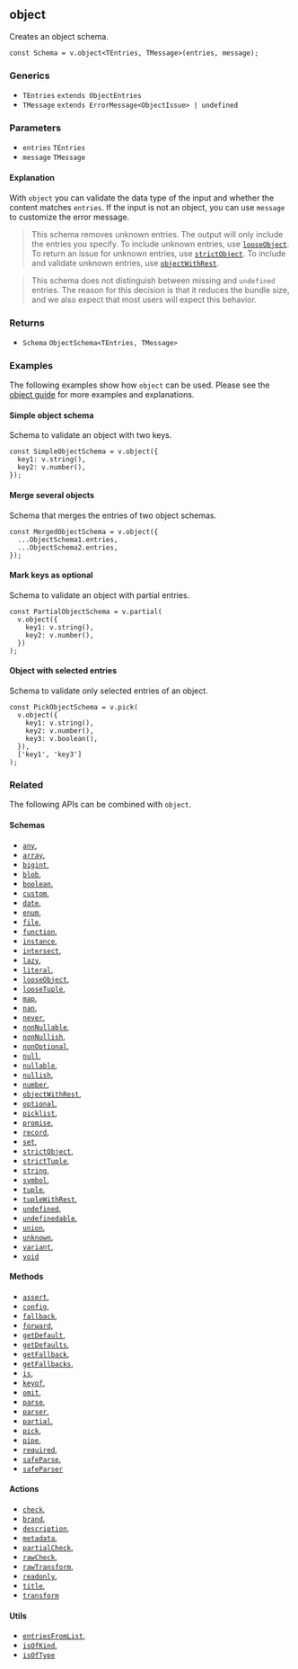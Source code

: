 object
------

Creates an object schema.

    const Schema = v.object<TEntries, TMessage>(entries, message);
    

### Generics

*   `TEntries` `extends ObjectEntries`
*   `TMessage` `extends ErrorMessage<ObjectIssue> | undefined`

### Parameters

*   `entries` `TEntries`
*   `message` `TMessage`

#### Explanation

With `object` you can validate the data type of the input and whether the content matches `entries`. If the input is not an object, you can use `message` to customize the error message.

> This schema removes unknown entries. The output will only include the entries you specify. To include unknown entries, use [`looseObject`](looseObject.md). To return an issue for unknown entries, use [`strictObject`](strictObject.md). To include and validate unknown entries, use [`objectWithRest`](objectWithRest.md).

> This schema does not distinguish between missing and `undefined` entries. The reason for this decision is that it reduces the bundle size, and we also expect that most users will expect this behavior.

### Returns

*   `Schema` `ObjectSchema<TEntries, TMessage>`

### Examples

The following examples show how `object` can be used. Please see the [object guide](../guides/objects.md) for more examples and explanations.

#### Simple object schema

Schema to validate an object with two keys.

    const SimpleObjectSchema = v.object({
      key1: v.string(),
      key2: v.number(),
    });
    

#### Merge several objects

Schema that merges the entries of two object schemas.

    const MergedObjectSchema = v.object({
      ...ObjectSchema1.entries,
      ...ObjectSchema2.entries,
    });
    

#### Mark keys as optional

Schema to validate an object with partial entries.

    const PartialObjectSchema = v.partial(
      v.object({
        key1: v.string(),
        key2: v.number(),
      })
    );
    

#### Object with selected entries

Schema to validate only selected entries of an object.

    const PickObjectSchema = v.pick(
      v.object({
        key1: v.string(),
        key2: v.number(),
        key3: v.boolean(),
      }),
      ['key1', 'key3']
    );
    

### Related

The following APIs can be combined with `object`.

#### Schemas

*   [`any`](any.md),
*   [`array`](array.md),
*   [`bigint`](bigint.md),
*   [`blob`](blob.md),
*   [`boolean`](boolean.md),
*   [`custom`](custom.md),
*   [`date`](date.md),
*   [`enum`](enum.md),
*   [`file`](file.md),
*   [`function`](function.md),
*   [`instance`](instance.md),
*   [`intersect`](intersect.md),
*   [`lazy`](lazy.md),
*   [`literal`](literal.md),
*   [`looseObject`](looseObject.md),
*   [`looseTuple`](looseTuple.md),
*   [`map`](map.md),
*   [`nan`](nan.md),
*   [`never`](never.md),
*   [`nonNullable`](nonNullable.md),
*   [`nonNullish`](nonNullish.md),
*   [`nonOptional`](nonOptional.md),
*   [`null`](null.md),
*   [`nullable`](nullable.md),
*   [`nullish`](nullish.md),
*   [`number`](number.md),
*   [`objectWithRest`](objectWithRest.md),
*   [`optional`](optional.md),
*   [`picklist`](picklist.md),
*   [`promise`](promise.md),
*   [`record`](record.md),
*   [`set`](set.md),
*   [`strictObject`](strictObject.md),
*   [`strictTuple`](strictTuple.md),
*   [`string`](string.md),
*   [`symbol`](symbol.md),
*   [`tuple`](tuple.md),
*   [`tupleWithRest`](tupleWithRest.md),
*   [`undefined`](undefined.md),
*   [`undefinedable`](undefinedable.md),
*   [`union`](union.md),
*   [`unknown`](unknown.md),
*   [`variant`](variant.md),
*   [`void`](void.md)

#### Methods

*   [`assert`](assert.md),
*   [`config`](config.md),
*   [`fallback`](fallback.md),
*   [`forward`](forward.md),
*   [`getDefault`](getDefault.md),
*   [`getDefaults`](getDefaults.md),
*   [`getFallback`](getFallback.md),
*   [`getFallbacks`](getFallbacks.md),
*   [`is`](is.md),
*   [`keyof`](keyof.md),
*   [`omit`](omit.md),
*   [`parse`](parse.md),
*   [`parser`](parser.md),
*   [`partial`](partial.md),
*   [`pick`](pick.md),
*   [`pipe`](pipe.md),
*   [`required`](required.md),
*   [`safeParse`](safeParse.md),
*   [`safeParser`](safeParser.md)

#### Actions

*   [`check`](check.md),
*   [`brand`](brand.md),
*   [`description`](description.md),
*   [`metadata`](metadata.md),
*   [`partialCheck`](partialCheck.md),
*   [`rawCheck`](rawCheck.md),
*   [`rawTransform`](rawTransform.md),
*   [`readonly`](readonly.md),
*   [`title`](title.md),
*   [`transform`](transform.md)

#### Utils

*   [`entriesFromList`](entriesFromList.md),
*   [`isOfKind`](isOfKind.md),
*   [`isOfType`](isOfType.md)